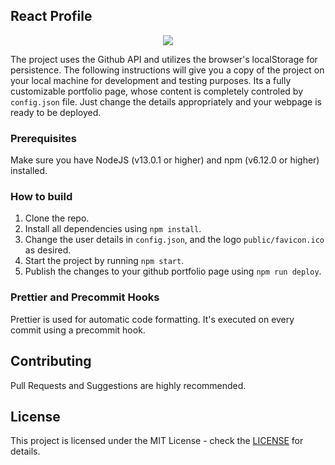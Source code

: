 ## React Profile

<p align="center"><img src="./public/favicon.ico" /></p>

The project uses the Github API and utilizes the browser's localStorage for persistence. The following instructions will give you a copy of the project on your local machine for development and testing purposes. Its a fully customizable portfolio page, whose content is completely controled by `config.json` file. Just change the details appropriately and your webpage is ready to be deployed.

### Prerequisites

Make sure you have NodeJS (v13.0.1 or higher) and npm (v6.12.0 or higher) installed.

### How to build

1.  Clone the repo.
2.  Install all dependencies using `npm install`.
3.  Change the user details in `config.json`, and the logo `public/favicon.ico` as desired.
3.  Start the project by running `npm start`.
4.  Publish the changes to your github portfolio page using `npm run deploy`.

### Prettier and Precommit Hooks

Prettier is used for automatic code formatting. It's executed on every commit using a precommit hook.

## Contributing

Pull Requests and Suggestions are highly recommended.

## License

This project is licensed under the MIT License - check the [LICENSE](https://github.com/devanshdalal/devanshdalal.github.io/blob/dev/LICENSE) for details.
